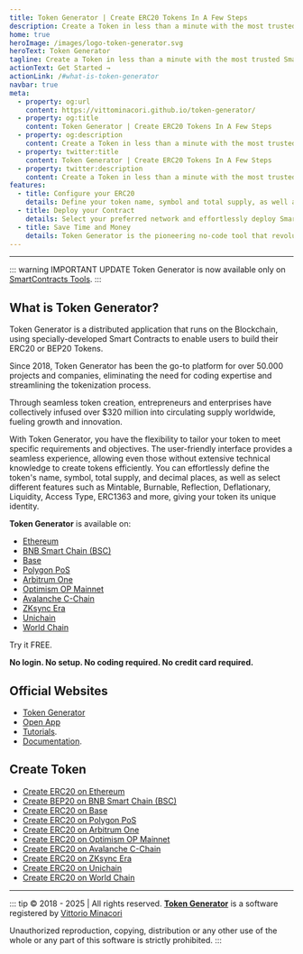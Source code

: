 ```yaml
---
title: Token Generator | Create ERC20 Tokens In A Few Steps
description: Create a Token in less than a minute with the most trusted Smart Contract Generator for ERC20 and BEP20.
home: true
heroImage: /images/logo-token-generator.svg
heroText: Token Generator
tagline: Create a Token in less than a minute with the most trusted Smart Contract Generator for ERC20 and BEP20.
actionText: Get Started →
actionLink: /#what-is-token-generator
navbar: true
meta:
  - property: og:url
    content: https://vittominacori.github.io/token-generator/
  - property: og:title
    content: Token Generator | Create ERC20 Tokens In A Few Steps
  - property: og:description
    content: Create a Token in less than a minute with the most trusted Smart Contract Generator for ERC20 and BEP20.
  - property: twitter:title
    content: Token Generator | Create ERC20 Tokens In A Few Steps
  - property: twitter:description
    content: Create a Token in less than a minute with the most trusted Smart Contract Generator for ERC20 and BEP20.
features:
  - title: Configure your ERC20
    details: Define your token name, symbol and total supply, as well as select different features such as Mintable, Burnable, Deflationary, Taxable, Reflection, Anti Whale Protection, Liquidity Pool Setup and others, giving your token its unique identity.
  - title: Deploy your Contract
    details: Select your preferred network and effortlessly deploy Smart Contracts for your ERC20 token. Once deployed, instantly receive it in your wallet, enabling seamless integration with exchanges, DEXs, and DeFi protocols.
  - title: Save Time and Money
    details: Token Generator is the pioneering no-code tool that revolutionized the way of creating ERC20 tokens. Battle-Tested Smart Contracts. No Additional Costs. FREE Version Available.
---
```


---

::: warning IMPORTANT UPDATE
Token Generator is now available only on [SmartContracts Tools](https://www.smartcontracts.tools/token-generator/).
:::

## What is Token Generator?

Token Generator is a distributed application that runs on the Blockchain, using specially-developed Smart Contracts to enable users to build their ERC20 or BEP20 Tokens.

Since 2018, Token Generator has been the go-to platform for over 50.000 projects and companies, eliminating the need for coding expertise and streamlining the tokenization process.

Through seamless token creation, entrepreneurs and enterprises have collectively infused over $320 million into circulating supply worldwide, fueling growth and innovation.

With Token Generator, you have the flexibility to tailor your token to meet specific requirements and objectives.
The user-friendly interface provides a seamless experience, allowing even those without extensive technical knowledge to create tokens efficiently.
You can effortlessly define the token's name, symbol, total supply, and decimal places, as well as select different features such as Mintable, Burnable, Reflection, Deflationary, Liquidity, Access Type, ERC1363 and more, giving your token its unique identity.

**Token Generator** is available on:

- [Ethereum](https://www.smartcontracts.tools/token-generator/ethereum/)
- [BNB Smart Chain (BSC)](https://www.smartcontracts.tools/token-generator/bsc/)
- [Base](https://www.smartcontracts.tools/token-generator/base/)
- [Polygon PoS](https://www.smartcontracts.tools/token-generator/polygon/)
- [Arbitrum One](https://www.smartcontracts.tools/token-generator/arbitrum/)
- [Optimism OP Mainnet](https://www.smartcontracts.tools/token-generator/optimism/)
- [Avalanche C-Chain](https://www.smartcontracts.tools/token-generator/avalanche/)
- [ZKsync Era](https://www.smartcontracts.tools/token-generator/zksync/)
- [Unichain](https://www.smartcontracts.tools/token-generator/unichain/)
- [World Chain](https://www.smartcontracts.tools/token-generator/worldchain/)

Try it FREE.

**No login. No setup. No coding required. No credit card required.**

## Official Websites

- [Token Generator](https://erc20tokengenerator.com/)
- [Open App](https://www.smartcontracts.tools/token-generator/)
- [Tutorials](https://www.smartcontracts.tools/token-generator/tutorials/).
- [Documentation](https://www.smartcontracts.tools/token-generator/docs/).

## Create Token

- [Create ERC20 on Ethereum](https://www.smartcontracts.tools/token-generator/create/ethereum/)
- [Create BEP20 on BNB Smart Chain (BSC)](https://www.smartcontracts.tools/token-generator/create/bsc/)
- [Create ERC20 on Base](https://www.smartcontracts.tools/token-generator/create/base/)
- [Create ERC20 on Polygon PoS](https://www.smartcontracts.tools/token-generator/create/polygon/)
- [Create ERC20 on Arbitrum One](https://www.smartcontracts.tools/token-generator/create/arbitrum/)
- [Create ERC20 on Optimism OP Mainnet](https://www.smartcontracts.tools/token-generator/create/optimism/)
- [Create ERC20 on Avalanche C-Chain](https://www.smartcontracts.tools/token-generator/create/avalanche/)
- [Create ERC20 on ZKsync Era](https://www.smartcontracts.tools/token-generator/create/zksync/)
- [Create ERC20 on Unichain](https://www.smartcontracts.tools/token-generator/create/unichain/)
- [Create ERC20 on World Chain](https://www.smartcontracts.tools/token-generator/create/worldchain/)

---

::: tip &copy; 2018 - 2025 | All rights reserved.
**[Token Generator](https://erc20tokengenerator.com/)** is a software registered by [Vittorio Minacori](https://vittorio.minacori.me)

Unauthorized reproduction, copying, distribution or any other use of the whole or any part of this software is strictly prohibited.
:::
